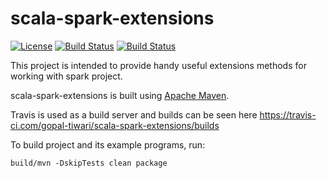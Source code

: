 # scala-spark-extensions

[![License](http://img.shields.io/:license-Apache%202-red.svg)](http://www.apache.org/licenses/LICENSE-2.0.txt)
[![Build Status](https://travis-ci.com/gopal-tiwari/scala-spark-extensions.svg?branch=master)](https://travis-ci.com/gopal-tiwari/scala-spark-extensions)
[![Build Status](https://travis-ci.com/gopal-tiwari/scala-spark-extensions.svg?branch=develop)](https://travis-ci.com/gopal-tiwari/scala-spark-extensions)

This project is intended to provide handy useful extensions methods for working with spark project.

scala-spark-extensions is built using [Apache Maven](http://maven.apache.org/).

Travis is used as a build server and builds can be seen here https://travis-ci.com/gopal-tiwari/scala-spark-extensions/builds

To build project and its example programs, run:

    build/mvn -DskipTests clean package
